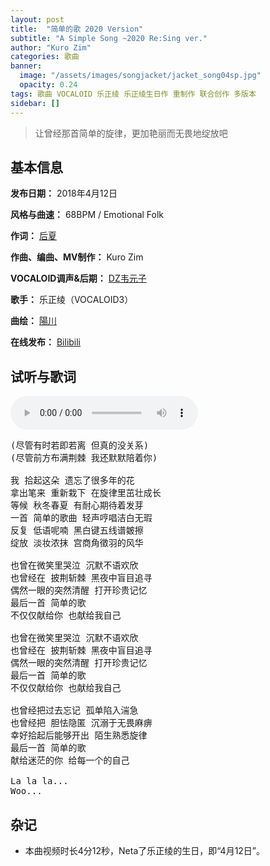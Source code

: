 ```yaml
---
layout: post
title:  "简单的歌 2020 Version"
subtitle: "A Simple Song ~2020 Re:Sing ver."
author: "Kuro Zim"
categories: 歌曲
banner: 
  image: "/assets/images/songjacket/jacket_song04sp.jpg"
  opacity: 0.24
tags: 歌曲 VOCALOID 乐正绫 乐正绫生日作 重制作 联合创作 多版本
sidebar: []
---
```


> 让曾经那首简单的旋律，更加艳丽而无畏地绽放吧

## 基本信息

**发布日期：** 2018年4月12日

**风格与曲速：** 68BPM / Emotional Folk

**作词：** [后夏](https://space.bilibili.com/9863079)

**作曲、编曲、MV制作：** Kuro Zim

**VOCALOID调声&后期：** [DZ韦元子](https://space.bilibili.com/11589966)

**歌手：** 乐正绫（VOCALOID3）

**曲绘：** [陽川](https://space.bilibili.com/4047406)

**在线发布：** [Bilibili](https://www.bilibili.com/video/av625116268)

## 试听与歌词

<audio controls><source src="/assets/audio/song04v20.mp3" type="audio/mp3"></audio>

<pre>
(尽管有时若即若离 但真的没关系)
(尽管前方布满荆棘 我还默默陪着你)

我 拾起这朵 遗忘了很多年的花
拿出笔来 重新栽下 在旋律里茁壮成长
等候 秋冬春夏 有耐心期待着发芽
一首 简单的歌曲 轻声哼唱洁白无瑕
反复 低语呢喃 黑白键五线谱皴擦
绽放 淡妆浓抹 宫商角徵羽的风华

也曾在微笑里哭泣 沉默不语欢欣
也曾经在 披荆斩棘 黑夜中盲目追寻
偶然一眼的突然清醒 打开珍贵记忆
最后一首 简单的歌
不仅仅献给你 也献给我自己

也曾在微笑里哭泣 沉默不语欢欣
也曾经在 披荆斩棘 黑夜中盲目追寻
偶然一眼的突然清醒 打开珍贵记忆
最后一首 简单的歌
不仅仅献给你 也献给我自己

也曾经把过去忘记 孤单陷入湍急
也曾经把 胆怯隐匿 沉溺于无畏麻痹
幸好拾起后能够开出 陌生熟悉旋律
最后一首 简单的歌
献给迷茫的你 给每一个的自己

La la la...
Woo...
</pre>

## 杂记

* 本曲视频时长4分12秒，Neta了乐正绫的生日，即“4月12日”。